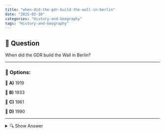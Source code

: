 ```yaml
---
title: "when-did-the-gdr-build-the-wall-in-berlin"
date: "2025-03-10"
categories: "History-and-Geography"
tags: "History-and-Geography"
---
```


## 📌 **Question**

When did the GDR build the Wall in Berlin?



---

### 📝 **Options:**

🔘 **A)** 1919

🔘 **B)** 1933

🔘 **C)** 1961

🔘 **D)** 1990

---

<details>
  <summary>🔍 Show Answer</summary>

  <p>
💡  <b>Correct Answer:</b>  c
  </p>
  <p>
    📖<b>Explanation:</b>
    After the Second World War, Germany was divided into East and West. The German Democratic Republic (GDR) was created in the east under Soviet influence. In the 1960s, there was an increase in emigration from East to West Germany via Berlin. In order to stop this escape and secure the border, the GDR government decided to build a physical barrier around West Berlin. This wall was intended to prevent emigration and became a symbol of the Cold War.
  </p>
</details>
